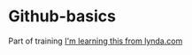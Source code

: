 Github-basics
=============

Part of training
[I'm learning this from lynda.com](http://www.lynda.com)
